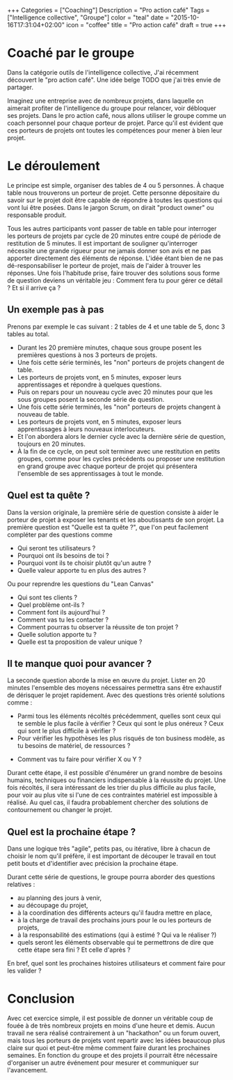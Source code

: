 +++
Categories = ["Coaching"]
Description = "Pro action café"
Tags = ["Intelligence collective", "Groupe"]
color = "teal"
date = "2015-10-16T17:31:04+02:00"
icon = "coffee"
title = "Pro action café"
draft = true
+++

# Coaché par le groupe

Dans la catégorie outils de l'intelligence collective, J'ai récemment découvert le "pro action café". Une idée belge TODO que j'ai très envie de partager.

Imaginez une entreprise avec de nombreux projets, dans laquelle on aimerait profiter de l'intelligence du groupe pour relancer, voir débloquer ses projets. Dans le pro action café, nous allons utiliser le groupe comme un coach personnel pour chaque porteur de projet. Parce qu'il est évident que ces porteurs de projets ont toutes les compétences pour mener à bien leur projet.

# Le déroulement

Le principe est simple, organiser des tables de 4 ou 5 personnes. À chaque table nous trouverons un porteur de projet. Cette personne dépositaire du savoir sur le projet doit être capable de répondre à toutes les questions qui vont lui être posées. 
Dans le jargon Scrum, on dirait "product owner" ou responsable produit.

Tous les autres participants vont passer de table en table pour interroger les porteurs de projets par cycle de 20 minutes entre coupé de période de restitution de 5 minutes. 
Il est important de souligner qu'interroger nécessite une grande rigueur pour ne jamais donner son avis et ne pas apporter directement des éléments de réponse. L'idée étant bien de ne pas dé-responsabiliser le porteur de projet, mais de l'aider à trouver les réponses. 
Une fois l'habitude prise, faire trouver des solutions sous forme de question deviens un véritable jeu : Comment fera tu pour gérer ce détail ? Et si il arrive ça ? 

## Un exemple pas à pas
Prenons par exemple le cas suivant : 2 tables de 4 et une table de 5, donc 3 tables au total.
* Durant les 20 première minutes, chaque sous groupe posent les premières questions à nos 3 porteurs de projets.
* Une fois cette série terminés, les "non" porteurs de projets changent de table.
* Les porteurs de projets vont, en 5 minutes, exposer leurs apprentissages et répondre à quelques questions.
* Puis on repars pour un nouveau cycle avec 20 minutes pour que les sous groupes posent la seconde série de question.
* Une fois cette série terminés, les "non" porteurs de projets changent à nouveau de table.
* Les porteurs de projets vont, en 5 minutes, exposer leurs apprentissages à leurs nouveaux interlocuteurs.
* Et l'on abordera alors le dernier cycle avec la dernière série de question, toujours en 20 minutes.
* À la fin de ce cycle, on peut soit terminer avec une restitution en petits groupes, comme pour les cycles précédents ou proposer une restitution en grand groupe avec chaque porteur de projet qui présentera l'ensemble de ses apprentissages à tout le monde.

## Quel est ta quête ?

Dans la version originale, la première série de question consiste à aider le porteur de projet à exposer les tenants et les aboutissants de son projet. La première question est "Quelle est ta quête ?", que l'on peut facilement compléter par des questions comme 

* Qui seront tes utilisateurs ?
* Pourquoi ont ils besoins de toi ? 
* Pourquoi vont ils te choisir plutôt qu'un autre ? 
* Quelle valeur apporte tu en plus des autres ? 

Ou pour reprendre les questions du "Lean Canvas" 

* Qui sont tes clients ? 
* Quel problème ont-ils ? 
* Comment font ils aujourd'hui ? 
* Comment vas tu les contacter ? 
* Comment pourras tu observer la réussite de ton projet ? 
* Quelle solution apporte tu ? 
* Quelle est ta proposition de valeur unique ?

## Il te manque quoi pour avancer ?

La seconde question aborde la mise en œuvre du projet. Lister en 20 minutes l'ensemble des moyens nécessaires permettra sans être exhaustif de dérisquer le projet rapidement. Avec des questions très orienté solutions comme : 

* Parmi tous les éléments récoltés précédemment, quelles sont ceux qui te semble le plus facile à vérifier ? Ceux qui sont le plus onéreux ? Ceux qui sont le plus difficile à vérifier ? 
* Pour vérifier les hypothèses les plus risqués de ton business modèle, as tu besoins de matériel, de ressources ?
- Comment vas tu faire pour vérifier X ou Y ? 

Durant cette étape, il est possible d'énumérer un grand nombre de besoins humains, techniques ou financiers indispensable à la réussite du projet. Une fois récoltés, il sera intéressant de les trier du plus difficile au plus facile, pour voir au plus vite si l'une de ces contraintes matériel est impossible à réalisé. Au quel cas, il faudra probablement chercher des solutions de contournement ou changer le projet.

## Quel est la prochaine étape ?

Dans une logique très "agile", petits pas, ou itérative, libre à chacun de choisir le nom qu'il préfère, il est important de découper le travail en tout petit bouts et d'identifier avec précision la prochaine étape. 

Durant cette série de questions, le groupe pourra aborder des questions relatives : 
  * au planning des jours à venir, 
  * au découpage du projet, 
  * à la coordination des différents acteurs qu'il faudra mettre en place, 
  * à la charge de travail des prochains jours pour le ou les porteurs de projets,
  * à la responsabilité des estimations (qui à estimé ? Qui va le réaliser ?)
  * quels seront les éléments observable qui te permettrons de dire que cette étape sera fini ? Et celle d'après ? 

En bref, quel sont les prochaines histoires utilisateurs et comment faire pour les valider ?

# Conclusion

Avec cet exercice simple, il est possible de donner un véritable coup de fouée à de très nombreux projets en moins d'une heure et demis. Aucun travail ne sera réalisé contrairement à un "hackathon" ou un forum ouvert, mais tous les porteurs de projets vont repartir avec les idées beaucoup plus claire sur quoi et peut-être même comment faire durant les prochaines semaines. En fonction du groupe et des projets il pourrait être nécessaire d'organiser un autre événement pour mesurer et communiquer sur l'avancement.
